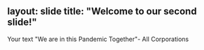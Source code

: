 layout: slide
title: "Welcome to our second slide!"
---
Your text
"We are in this Pandemic Together"- All Corporations 
